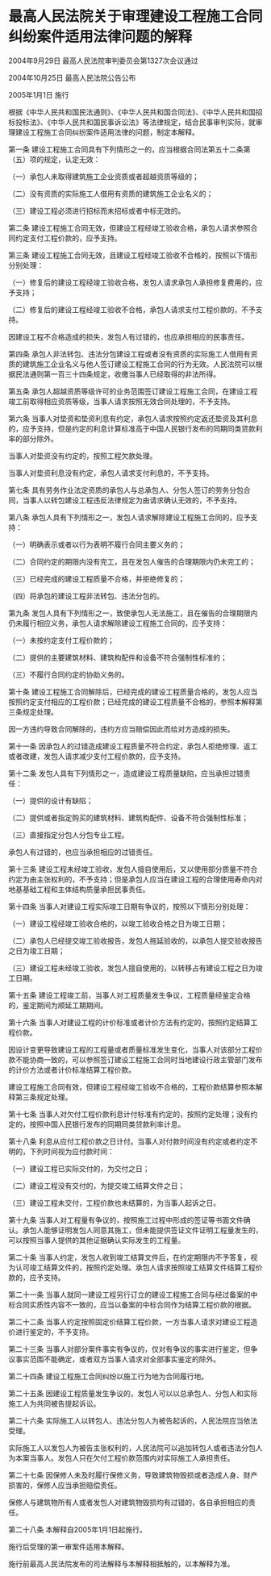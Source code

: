 # 最高人民法院关于审理建设工程施工合同纠纷案件适用法律问题的解释

2004年9月29日 最高人民法院审判委员会第1327次会议通过

2004年10月25日 最高人民法院公告公布

2005年1月1日 施行



根据《中华人民共和国民法通则》、《中华人民共和国合同法》、《中华人民共和国招标投标法》、《中华人民共和国民事诉讼法》等法律规定，结合民事审判实际，就审理建设工程施工合同纠纷案件适用法律的问题，制定本解释。

第一条 建设工程施工合同具有下列情形之一的，应当根据合同法第五十二条第（五）项的规定，认定无效：

（一）承包人未取得建筑施工企业资质或者超越资质等级的；

（二）没有资质的实际施工人借用有资质的建筑施工企业名义的；

（三）建设工程必须进行招标而未招标或者中标无效的。

第二条 建设工程施工合同无效，但建设工程经竣工验收合格，承包人请求参照合同约定支付工程价款的，应予支持。

第三条 建设工程施工合同无效，且建设工程经竣工验收不合格的，按照以下情形分别处理：

（一）修复后的建设工程经竣工验收合格，发包人请求承包人承担修复费用的，应予支持；

（二）修复后的建设工程经竣工验收不合格，承包人请求支付工程价款的，不予支持。

因建设工程不合格造成的损失，发包人有过错的，也应承担相应的民事责任。

第四条 承包人非法转包、违法分包建设工程或者没有资质的实际施工人借用有资质的建筑施工企业名义与他人签订建设工程施工合同的行为无效。人民法院可以根据民法通则第一百三十四条规定，收缴当事人已经取得的非法所得。

第五条 承包人超越资质等级许可的业务范围签订建设工程施工合同，在建设工程竣工前取得相应资质等级，当事人请求按照无效合同处理的，不予支持。

第六条 当事人对垫资和垫资利息有约定，承包人请求按照约定返还垫资及其利息的，应予支持，但是约定的利息计算标准高于中国人民银行发布的同期同类贷款利率的部分除外。

当事人对垫资没有约定的，按照工程欠款处理。

当事人对垫资利息没有约定，承包人请求支付利息的，不予支持。

第七条 具有劳务作业法定资质的承包人与总承包人、分包人签订的劳务分包合同，当事人以转包建设工程违反法律规定为由请求确认无效的，不予支持。

第八条 承包人具有下列情形之一，发包人请求解除建设工程施工合同的，应予支持：

（一）明确表示或者以行为表明不履行合同主要义务的；

（二）合同约定的期限内没有完工，且在发包人催告的合理期限内仍未完工的；

（三）已经完成的建设工程质量不合格，并拒绝修复的；

（四）将承包的建设工程非法转包、违法分包的。

第九条 发包人具有下列情形之一，致使承包人无法施工，且在催告的合理期限内仍未履行相应义务，承包人请求解除建设工程施工合同的，应予支持：

（一）未按约定支付工程价款的；

（二）提供的主要建筑材料、建筑构配件和设备不符合强制性标准的；

（三）不履行合同约定的协助义务的。

第十条 建设工程施工合同解除后，已经完成的建设工程质量合格的，发包人应当按照约定支付相应的工程价款；已经完成的建设工程质量不合格的，参照本解释第三条规定处理。

因一方违约导致合同解除的，违约方应当赔偿因此而给对方造成的损失。

第十一条 因承包人的过错造成建设工程质量不符合约定，承包人拒绝修理、返工或者改建，发包人请求减少支付工程价款的，应予支持。

第十二条 发包人具有下列情形之一，造成建设工程质量缺陷，应当承担过错责任：

（一）提供的设计有缺陷；

（二）提供或者指定购买的建筑材料、建筑构配件、设备不符合强制性标准；

（三）直接指定分包人分包专业工程。

承包人有过错的，也应当承担相应的过错责任。

第十三条 建设工程未经竣工验收，发包人擅自使用后，又以使用部分质量不符合约定为由主张权利的，不予支持；但是承包人应当在建设工程的合理使用寿命内对地基基础工程和主体结构质量承担民事责任。

第十四条 当事人对建设工程实际竣工日期有争议的，按照以下情形分别处理：

（一）建设工程经竣工验收合格的，以竣工验收合格之日为竣工日期；

（二）承包人已经提交竣工验收报告，发包人拖延验收的，以承包人提交验收报告之日为竣工日期；

（三）建设工程未经竣工验收，发包人擅自使用的，以转移占有建设工程之日为竣工日期。

第十五条 建设工程竣工前，当事人对工程质量发生争议，工程质量经鉴定合格的，鉴定期间为顺延工期期间。

第十六条 当事人对建设工程的计价标准或者计价方法有约定的，按照约定结算工程价款。

因设计变更导致建设工程的工程量或者质量标准发生变化，当事人对该部分工程价款不能协商一致的，可以参照签订建设工程施工合同时当地建设行政主管部门发布的计价方法或者计价标准结算工程价款。

建设工程施工合同有效，但建设工程经竣工验收不合格的，工程价款结算参照本解释第三条规定处理。

第十七条 当事人对欠付工程价款利息计付标准有约定的，按照约定处理；没有约定的，按照中国人民银行发布的同期同类贷款利率计息。

第十八条 利息从应付工程价款之日计付。当事人对付款时间没有约定或者约定不明的，下列时间视为应付款时间：

（一）建设工程已实际交付的，为交付之日；

（二）建设工程没有交付的，为提交竣工结算文件之日；

（三）建设工程未交付，工程价款也未结算的，为当事人起诉之日。

第十九条 当事人对工程量有争议的，按照施工过程中形成的签证等书面文件确认。承包人能够证明发包人同意其施工，但未能提供签证文件证明工程量发生的，可以按照当事人提供的其他证据确认实际发生的工程量。

第二十条 当事人约定，发包人收到竣工结算文件后，在约定期限内不予答复，视为认可竣工结算文件的，按照约定处理。承包人请求按照竣工结算文件结算工程价款的，应予支持。

第二十一条 当事人就同一建设工程另行订立的建设工程施工合同与经过备案的中标合同实质性内容不一致的，应当以备案的中标合同作为结算工程价款的根据。

第二十二条 当事人约定按照固定价结算工程价款，一方当事人请求对建设工程造价进行鉴定的，不予支持。

第二十三条 当事人对部分案件事实有争议的，仅对有争议的事实进行鉴定，但争议事实范围不能确定，或者双方当事人请求对全部事实鉴定的除外。

第二十四条 建设工程施工合同纠纷以施工行为地为合同履行地。

第二十五条 因建设工程质量发生争议的，发包人可以以总承包人、分包人和实际施工人为共同被告提起诉讼。

第二十六条 实际施工人以转包人、违法分包人为被告起诉的，人民法院应当依法受理。

实际施工人以发包人为被告主张权利的，人民法院可以追加转包人或者违法分包人为本案当事人。发包人只在欠付工程价款范围内对实际施工人承担责任。

第二十七条 因保修人未及时履行保修义务，导致建筑物毁损或者造成人身、财产损害的，保修人应当承担赔偿责任。

保修人与建筑物所有人或者发包人对建筑物毁损均有过错的，各自承担相应的责任。

第二十八条 本解释自2005年1月1日起施行。

施行后受理的第一审案件适用本解释。

施行前最高人民法院发布的司法解释与本解释相抵触的，以本解释为准。